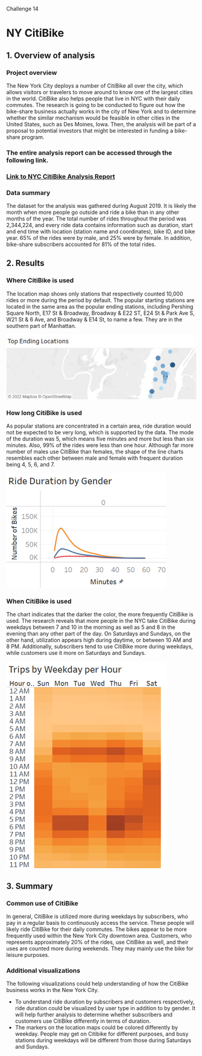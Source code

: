 Challenge 14
# NY CitiBike

## 1. Overview of analysis
### Project overview
The New York City deploys a number of CitiBike all over the city, which allows visitors or travelers to move around to know one of the largest cities in the world. CitiBike also helps people that live in NYC with their daily commutes.
The research is going to be conducted to figure out how the bike-share business actually works in the city of New York and to determine whether the similar mechanism would be feasible in other cities in the United States, such as Des Moines, Iowa. Then, the analysis will be part of a proposal to potential investors that might be interested in funding a bike-share program.

### The entire analysis report can be accessed through the following link.
### [Link to NYC CitiBike Analysis Report](https://public.tableau.com/app/profile/ryoichi.nakayama/viz/NYC_Citibike_Challenge_16626042461980/Analysis_Report)

### Data summary
The dataset for the analysis was gathered during August 2019. It is likely the month when more people go outside and ride a bike than in any other months of the year. The total number of rides throughout the period was 2,344,224, and every ride data contains information such as duration, start and end time with location (station name and coordinates), bike ID, and bike year. 65% of the rides were by male, and 25% were by female. In addition, bike-share subscribers accounted for 81% of the total rides.


## 2. Results
### Where CitiBike is used
The location map shows only stations that respectively counted 10,000 rides or more during the period by default. The popular starting stations are located in the same area as the popular ending stations, including Pershing Square North, E17 St & Broadway, Broadway & E22 ST, E24 St & Park Ave S, W21 St & 6 Ave, and Broadway & E14 St, to name a few. They are in the southern part of Manhattan.

![](https://github.com/Ryoichi2022/bikesharing/blob/main/Where_used.png)

### How long CitiBike is used
As popular stations are concentrated in a certain area, ride duration would not be expected to be very long, which is supported by the data. The mode of the duration was 5, which means five minutes and more but less than six minutes. Also, 99% of the rides were less than one hour. Although far more number of males use CitiBike than females, the shape of the line charts resembles each other between male and female with frequent duration being 4, 5, 6, and 7.

![](https://github.com/Ryoichi2022/bikesharing/blob/main/How_long_used.png)

### When CitiBike is used
The chart indicates that the darker the color, the more frequently CitiBike is used. The research reveals that more people in the NYC take CitiBike during weekdays between 7 and 10 in the morning as well as 5 and 8 in the evening than any other part of the day. On Saturdays and Sundays, on the other hand, utilization appears high during daytime, or between 10 AM and 8 PM. Additionally, subscribers tend to use CitiBike more during weekdays, while customers use it more on Saturdays and Sundays.

![](https://github.com/Ryoichi2022/bikesharing/blob/main/When_used.png)

## 3. Summary
### Common use of CitiBike
In general, CitiBike is utilized more during weekdays by subscribers, who pay in a regular basis to continuously access the service. These people will likely ride CitiBike for their daily commutes. The bikes appear to be more frequently used within the New York City downtown area. Customers, who represents approximately 20% of the rides, use CitiBike as well, and their uses are counted more during weekends. They may mainly use the bike for leisure purposes.

### Additional visualizations
The following visualizations could help understanding of how the CitiBike business works in the New York City.

* To understand ride duration by subscribers and customers respectively, ride duration could be visualized by user type in addition to by gender. It will help further analysis to determine whether subscribers and customers use CitiBike differently in terms of duration.
* The markers on the location maps could be colored differently by weekday. People may get on Citibike for different purposes, and busy stations during weekdays will be different from those during Saturdays and Sundays.
